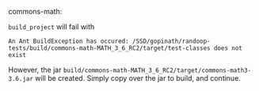 commons-math:

`build_project` will fail with
```
An Ant BuildException has occured: /SSD/gopinath/randoop-tests/build/commons-math-MATH_3_6_RC2/target/test-classes does not exist
```

However, the jar `build/commons-math-MATH_3_6_RC2/target/commons-math3-3.6.jar` will be created. Simply copy over the jar to build, and continue.

